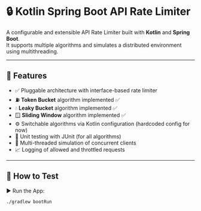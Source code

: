 # 🔒 Kotlin Spring Boot API Rate Limiter

A configurable and extensible API Rate Limiter built with **Kotlin** and **Spring Boot**.  
It supports multiple algorithms and simulates a distributed environment using multithreading.

---

## 🚀 Features

- ✅ Pluggable architecture with interface-based rate limiter
- ⛽ **Token Bucket** algorithm implemented ✅
- 💧 **Leaky Bucket** algorithm implemented ✅
- 🪟 **Sliding Window** algorithm implemented ✅
- ⚙️ Switchable algorithms via Kotlin configuration (hardcoded config for now)
- 🧪 Unit testing with JUnit (for all algorithms)
- 🔁 Multi-threaded simulation of concurrent clients
- 📈 Logging of allowed and throttled requests

---

## 🧪 How to Test

▶️ Run the App:
```bash
./gradlew bootRun
